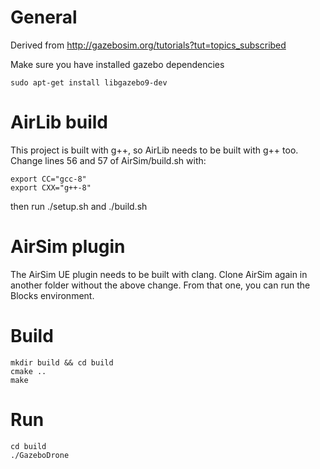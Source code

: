 # General

Derived from http://gazebosim.org/tutorials?tut=topics_subscribed

Make sure you have installed gazebo dependencies

```
sudo apt-get install libgazebo9-dev
```

# AirLib build

This project is built with g++, so AirLib needs to be built with g++ too. Change lines 56 and 57 of AirSim/build.sh with:
```
export CC="gcc-8"
export CXX="g++-8"
```
then run ./setup.sh and ./build.sh

# AirSim plugin
The AirSim UE plugin needs to be built with clang. Clone AirSim again in another folder without the above change. From that one, you can run the Blocks environment.

# Build

```
mkdir build && cd build
cmake ..
make
```

# Run

```
cd build
./GazeboDrone
```

